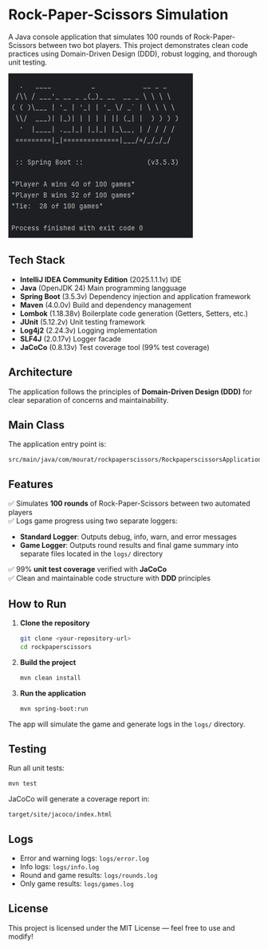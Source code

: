 
# Rock-Paper-Scissors Simulation

A Java console application that simulates 100 rounds of Rock-Paper-Scissors between two bot players. This project demonstrates clean code practices using Domain-Driven Design (DDD), robust logging, and thorough unit testing.

![Application output](images/output_screenshot.png)

## Tech Stack

- **IntelliJ IDEA Community Edition** (2025.1.1.1v) IDE
- **Java** (OpenJDK 24) Main programming langguage
- **Spring Boot** (3.5.3v) Dependency injection and application framework
- **Maven** (4.0.0v) Build and dependency management
- **Lombok** (1.18.38v) Boilerplate code generation (Getters, Setters, etc.)
- **JUnit** (5.12.2v) Unit testing framework
- **Log4j2** (2.24.3v) Logging implementation
- **SLF4J** (2.0.17v) Logger facade
- **JaCoCo** (0.8.13v) Test coverage tool (99% test coverage)

## Architecture

The application follows the principles of **Domain-Driven Design (DDD)** for clear separation of concerns and maintainability.

## Main Class

The application entry point is:

```
src/main/java/com/mourat/rockpaperscissors/RockpaperscissorsApplication.java
```

## Features

✅ Simulates **100 rounds** of Rock-Paper-Scissors between two automated players  
✅ Logs game progress using two separate loggers:
- **Standard Logger**: Outputs debug, info, warn, and error messages  
- **Game Logger**: Outputs round results and final game summary into separate files located in the `logs/` directory  

✅ 99% **unit test coverage** verified with **JaCoCo**  
✅ Clean and maintainable code structure with **DDD** principles  

## How to Run

1. **Clone the repository**
    ```bash
    git clone <your-repository-url>
    cd rockpaperscissors
    ```

2. **Build the project**
    ```bash
    mvn clean install
    ```

3. **Run the application**
    ```bash
    mvn spring-boot:run
    ```

The app will simulate the game and generate logs in the `logs/` directory.

## Testing

Run all unit tests:
```bash
mvn test
```

JaCoCo will generate a coverage report in:
```
target/site/jacoco/index.html
```

## Logs

- Error and warning logs: `logs/error.log`  
- Info logs: `logs/info.log`
- Round and game results: `logs/rounds.log`
- Only game results: `logs/games.log`

## License

This project is licensed under the MIT License — feel free to use and modify!
